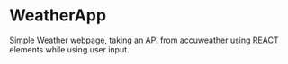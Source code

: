 # WeatherApp
Simple Weather webpage, taking an API from accuweather using REACT elements while using user input.
